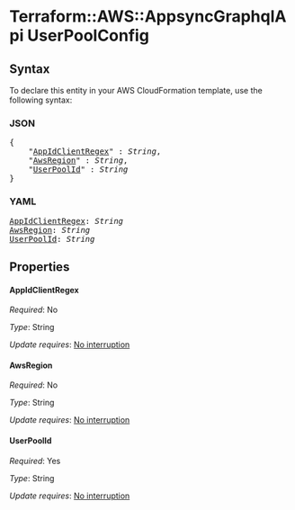# Terraform::AWS::AppsyncGraphqlApi UserPoolConfig

## Syntax

To declare this entity in your AWS CloudFormation template, use the following syntax:

### JSON

<pre>
{
    "<a href="#appidclientregex" title="AppIdClientRegex">AppIdClientRegex</a>" : <i>String</i>,
    "<a href="#awsregion" title="AwsRegion">AwsRegion</a>" : <i>String</i>,
    "<a href="#userpoolid" title="UserPoolId">UserPoolId</a>" : <i>String</i>
}
</pre>

### YAML

<pre>
<a href="#appidclientregex" title="AppIdClientRegex">AppIdClientRegex</a>: <i>String</i>
<a href="#awsregion" title="AwsRegion">AwsRegion</a>: <i>String</i>
<a href="#userpoolid" title="UserPoolId">UserPoolId</a>: <i>String</i>
</pre>

## Properties

#### AppIdClientRegex

_Required_: No

_Type_: String

_Update requires_: [No interruption](https://docs.aws.amazon.com/AWSCloudFormation/latest/UserGuide/using-cfn-updating-stacks-update-behaviors.html#update-no-interrupt)

#### AwsRegion

_Required_: No

_Type_: String

_Update requires_: [No interruption](https://docs.aws.amazon.com/AWSCloudFormation/latest/UserGuide/using-cfn-updating-stacks-update-behaviors.html#update-no-interrupt)

#### UserPoolId

_Required_: Yes

_Type_: String

_Update requires_: [No interruption](https://docs.aws.amazon.com/AWSCloudFormation/latest/UserGuide/using-cfn-updating-stacks-update-behaviors.html#update-no-interrupt)

